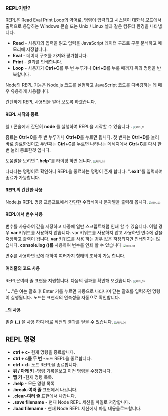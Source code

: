 ### REPL이란?

REPL은 Read Eval Print Loop의 약어로, 명령이 입력되고 시스템이 대화식 모드에서 출력으로 응답하는 Windows 콘솔 또는 Unix / Linux 쉘과 같은 컴퓨터 환경을 나타냅니다. 

- **Read** - 사용자의 입력을 읽고 입력을 JavaScript 데이터 구조로 구문 분석하고 메모리에 저장합니다.
- **Eval**  - 데이터 구조를 가져와 평가합니다.
- **Print**  - 결과를 인쇄합니다.
- **Loop**  - 사용자가 **Ctrl+C**를 두 번 누루거나 **Ctrl+D**를 누룰 때까지 위의 명령을 반복합니다 .

Node의 REPL 기능은 Node.js 코드를 실험하고 JavaScript 코드를 디버깅하는 데 매우 유용하게 사용됩니다.

간단하게 REPL 사용법을 알아 보도록 하겠습니다.



#### REPL 시작과 종료

쉘 / 콘솔에서 간단히 **node** 를 실행하여 REPL을 시작할 수 있습니다 . <img src="D:\Java\jspWorkspace\Node_Tutorials\REPL_01.png" alt="REPL_01" style="zoom:50%;" />

종료는  **Ctrl+C**를 두 번 누루거나 **Ctrl+D**를 누르면 됩니다. 첫 번째는 **Ctrl+D**를 눌러 바로 종료한것이고 두번째는 **Ctrl+C**를 누르면 나타나는 메세지에서 **Ctrl+C**를 다시 한번 눌러 종료한것 입니다.

도움말을 보려면 "**.help**"를 타이핑 하면 됩니다. <img src="D:\Java\jspWorkspace\Node_Tutorials\REPL_02.png" alt="REPL_02" style="zoom:50%;" />

나타나는 명령어로 확인하니 REPL을 종료하는 명령이 존재 합니다. "**.exit**"를 입력하여 종료가 가능합니다.

#### REPL의 간단한 사용

Node.js REPL 명령 프롬프트에서 간단한 수학식이나 문자열을 출력해 봅니다.  <img src="D:\Java\jspWorkspace\Node_Tutorials\REPL_03.png" alt="REPL_03" style="zoom:50%;" />

#### REPL에서 변수 사용

변수를 사용하여 값을 저장하고 나중에 일반 스크립트처럼 인쇄 할 수 있습니다. 이럴 경우 **var** 키워드를 사용하지 않습니다.  var 키워드를 사용하지 않고 사용하면 변수에 값을 저장하고 출력이 됩니다. **var** 키워드를 사용 하는 경우 값은 저장되지만 인쇄되지는 않습니다. **console.log ()를** 사용하여 변수를 인쇄 할 수 있습니다 .<img src="D:\Java\jspWorkspace\Node_Tutorials\REPL_04-1575956691972.png" alt="REPL_04" style="zoom:50%;" />

 변수를 사용하면 값에 대하여 여러가지 형태의 조작이 가능 합니다.

#### 여러줄의 코드 사용

REPL은여러 줄 표현을 지원합니다. 다음의 결과를 확인해 보겠습니다. <img src="D:\Java\jspWorkspace\Node_Tutorials\REPL_05.png" alt="REPL_05" style="zoom:50%;" />

"**...**"은  여는 괄호 후 Enter 키를 누르면 자동으로 나타나며 닫는 괄호를 입력하면 명령이 실행됩니다.  노드는 표현식의 연속성을 자동으로 확인합니다.

#### _의 사용

밑줄 **(_)** 을 사용 하여 바로 직전의  결과를 얻을 수 있습니다.  <img src="D:\Java\jspWorkspace\Node_Tutorials\REPL_06.png" alt="REPL_06" style="zoom:50%;" />



## REPL 명령

- **ctrl + c-** 현재 명령을 종료합니다.
- **ctrl + c를 두 번** -노드 REPL을 종료합니다.
- **ctrl + d-** 노드 REPL을 종료합니다.
- **위 / 아래 키** -명령 기록을보고 이전 명령을 수정합니다.
- **탭 키** -현재 명령 목록.
- **.help -** 모든 명령 목록
- **.break-여러 줄** 표현에서 나갑니다.
- **.clear-여러 줄** 표현에서 나갑니다.
- **.save filename** - 현재 Node REPL 세션을 파일로 저장합니다.
- **.load filename** - 현재 Node REPL 세션에서 파일 내용을로드합니다.




